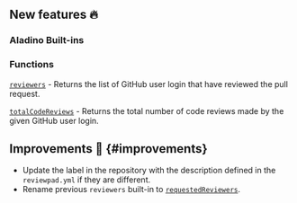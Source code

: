 ## New features :fire:

### Aladino Built-ins

### Functions

[`reviewers`](/guides/built-ins#reviewers) - Returns the list of GitHub user login that have reviewed the pull request.

[`totalCodeReviews`](/guides/built-ins#totalcodereviews) - Returns the total number of code reviews made by the given GitHub user login.

## Improvements :rocket: {#improvements}

- Update the label in the repository with the description defined in the `reviewpad.yml` if they are different.
- Rename previous `reviewers` built-in to [`requestedReviewers`](/guides/built-ins#requestedreviewers).